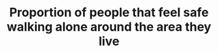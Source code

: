 ---
actual_indicator_available: Percent of persons ages 18 and older who report feeling
  safe walking near their home
comments_and_limitations: 'The results are based on telephone interviews with a random
  sample of adults, age 18 +, living in the U.S. The interviews are conducted with
  respondents on landline telephones and cell phones with a minimum quota of 50% cell
  phone and 50% landlines respondents, with additional quota by region. Phone numbers
  are selected using random digit dial methods. Landline respondents are chosen at
  random within each household based on the adult with the most recent birthday. Samples
  are weighted to correct for unequal probability of selection, non-response, and
  double coverage of landline and cell users in two sampling frames. All estimates
  are subject to sampling error. Each year, the margin of error is approximately +/-
  4 percentage points at the 95% confidence level. (For additional detail, see http://www.gallup.com/poll/179558/not-safe-walking-night-near-home.
  The National Crime Victimization Survey, conducted by the U.S. Census Bureau for
  the Bureau of Justice Statistics, does not collect this information; however, as
  part of methodological work for the NCVS redesign, the BJS is conducting the American
  Crime Survey. The survey includes an item similar to that used by Gallup: Is there
  any place within a mile of your home where you would be afraid to walk alone at
  night? [ ] Yes   [ ] No. The companion survey is a mail survey, self-administered
  (with a split sample of about 200,000 to determine appropriate placement). For more
  detail, see the OMB clearance package: https://www.reginfo.gov/public/do/PRAViewDocument?ref_nbr=201502-1121-001.
  The field test is nearing completion, with a report expected in the fall of 2017.'
data_non_statistical: false
date_metadata_updated: March 2018
date_of_national_source_publication: November 2015
disaggregation_categories: None
disaggregation_geography: None
goal_meta_link: http://unstats.un.org/sdgs/files/metadata-compilation/Metadata-Goal-16.pdf
goal_meta_link_page: 10
graph: longitudinal
graph_status_notes: Graphed
graph_title: Percent of persons ages 18 and older who report feeling safe walking
  near their home
graph_type: line
graph_type_description: Line graph (Gallup data)
has_metadata: false
indicator: 16.1.4
indicator_definition: 'Adult U.S. residents who answer "yes" to the following: Is
  there any area near where you live - that is,within a mile - where you would be
  afraid to walk alone at night?'
indicator_name: Proportion of people that feel safe walking alone around the area
  they live
indicator_sort_order: 16-01-04
indicator_variable: pct_18y_over_safe_walking
international_and_national_references: (for 2015 data) http://www.gallup.com/poll/186563/women-poor-urbanitesnot-feel-safe-walking-night-near-home.aspx
layout: indicator
method_of_computation: Percent of total adult U.S. resident population
periodicity: Annual survey, conducted by Gallup, in October of each year
permalink: /16-1-4/
published: true
reporting_status: complete
sdg_goal: 16
source_active_1: true
source_agency_staff_email_1: allen.beck@usdoj.gov
source_agency_staff_name_1: Gallup Inc., Jim Norman (provided by the Bureau of Justice
  Statistics)
source_agency_survey_dataset_1: 'Gallup''s Crime Survey (conducted annually in October) '
source_notes_1: null
source_title_1: null
source_url_1: (for 2007-2014 data) http://www.gallup.com/poll/179558/not-feel-safe-walking-night-alone.aspx
target: Significantly reduce all forms of violence and related death rates everywhere.
target_id: '16.1'
time_period: Snapshot at time of interview
title: Proportion of people that feel safe walking alone around the area they live
un_custodial_agency: UNODC
un_designated_tier: '2'
unit_of_measure: Randomly selected adult
variable_description: null
variable_notes: null
---